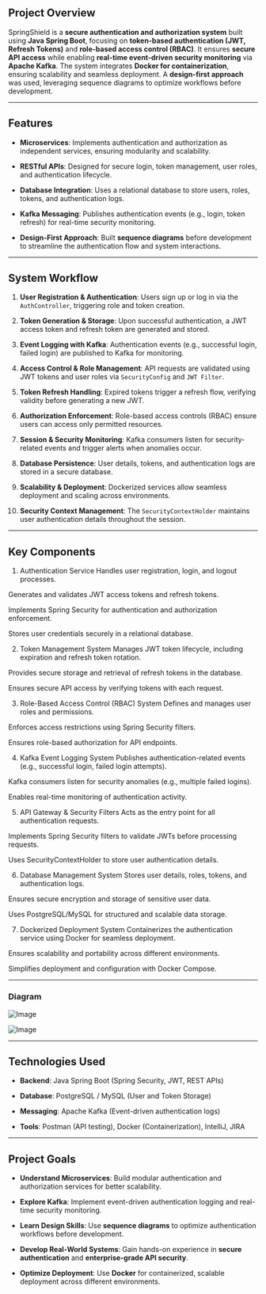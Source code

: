 ## **Project Overview**

SpringShield is a **secure authentication and authorization system** built using **Java Spring Boot**, focusing on **token-based authentication (JWT, Refresh Tokens)** and **role-based access control (RBAC)**. It ensures **secure API access** while enabling **real-time event-driven security monitoring** via **Apache Kafka**. The system integrates **Docker for containerization**, ensuring scalability and seamless deployment. A **design-first approach** was used, leveraging sequence diagrams to optimize workflows before development.

---

## **Features**

- **Microservices**: Implements authentication and authorization as independent services, ensuring modularity and scalability.
    
- **RESTful APIs**: Designed for secure login, token management, user roles, and authentication lifecycle.
    
- **Database Integration**: Uses a relational database to store users, roles, tokens, and authentication logs.
    
- **Kafka Messaging**: Publishes authentication events (e.g., login, token refresh) for real-time security monitoring.
    
- **Design-First Approach**: Built **sequence diagrams** before development to streamline the authentication flow and system interactions.
    

---

## **System Workflow**

1. **User Registration & Authentication**: Users sign up or log in via the `AuthController`, triggering role and token creation.
    
2. **Token Generation & Storage**: Upon successful authentication, a JWT access token and refresh token are generated and stored.
    
3. **Event Logging with Kafka**: Authentication events (e.g., successful login, failed login) are published to Kafka for monitoring.
    
4. **Access Control & Role Management**: API requests are validated using JWT tokens and user roles via `SecurityConfig` and `JWT Filter`.
    
5. **Token Refresh Handling**: Expired tokens trigger a refresh flow, verifying validity before generating a new JWT.
    
6. **Authorization Enforcement**: Role-based access controls (RBAC) ensure users can access only permitted resources.
    
7. **Session & Security Monitoring**: Kafka consumers listen for security-related events and trigger alerts when anomalies occur.
    
8. **Database Persistence**: User details, tokens, and authentication logs are stored in a secure database.
    
9. **Scalability & Deployment**: Dockerized services allow seamless deployment and scaling across environments.
    
10. **Security Context Management**: The `SecurityContextHolder` maintains user authentication details throughout the session.
    

---
## **Key Components**
1. Authentication Service
Handles user registration, login, and logout processes.

Generates and validates JWT access tokens and refresh tokens.

Implements Spring Security for authentication and authorization enforcement.

Stores user credentials securely in a relational database.

2. Token Management System
Manages JWT token lifecycle, including expiration and refresh token rotation.

Provides secure storage and retrieval of refresh tokens in the database.

Ensures secure API access by verifying tokens with each request.

3. Role-Based Access Control (RBAC) System
Defines and manages user roles and permissions.

Enforces access restrictions using Spring Security filters.

Ensures role-based authorization for API endpoints.

4. Kafka Event Logging System
Publishes authentication-related events (e.g., successful login, failed login attempts).

Kafka consumers listen for security anomalies (e.g., multiple failed logins).

Enables real-time monitoring of authentication activity.

5. API Gateway & Security Filters
Acts as the entry point for all authentication requests.

Implements Spring Security filters to validate JWTs before processing requests.

Uses SecurityContextHolder to store user authentication details.

6. Database Management System
Stores user details, roles, tokens, and authentication logs.

Ensures secure encryption and storage of sensitive user data.

Uses PostgreSQL/MySQL for structured and scalable data storage.

7. Dockerized Deployment System
Containerizes the authentication service using Docker for seamless deployment.

Ensures scalability and portability across different environments.

Simplifies deployment and configuration with Docker Compose.

---
### **Diagram**
![Image](https://github.com/user-attachments/assets/04c3773d-ad1e-4c5c-b444-10a7b5206d1f)

![Image](https://github.com/user-attachments/assets/3c816cac-1fe9-489d-a580-59225970f2fc)

---
## **Technologies Used**

- **Backend**: Java Spring Boot (Spring Security, JWT, REST APIs)
    
- **Database**: PostgreSQL / MySQL (User and Token Storage)
    
- **Messaging**: Apache Kafka (Event-driven authentication logs)
    
- **Tools**: Postman (API testing), Docker (Containerization), IntelliJ, JIRA
    

---

## **Project Goals**

- **Understand Microservices**: Build modular authentication and authorization services for better scalability.
    
- **Explore Kafka**: Implement event-driven authentication logging and real-time security monitoring.
    
- **Learn Design Skills**: Use **sequence diagrams** to optimize authentication workflows before development.
    
- **Develop Real-World Systems**: Gain hands-on experience in **secure authentication** and **enterprise-grade API security**.
    
- **Optimize Deployment**: Use **Docker** for containerized, scalable deployment across different environments.


